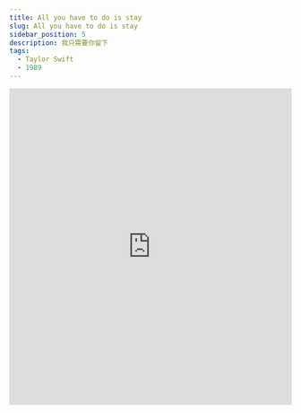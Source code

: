 ```yaml
---
title: All you have to do is stay
slug: All you have to do is stay
sidebar_position: 5
description: 我只需要你留下
tags:
  - Taylor Swift
  - 1989
---
```



<iframe src="https://player.vimeo.com/video/349828732?h=7fb4f6d0e4" width="100%" height="564" frameborder="0" allow="autoplay; fullscreen" allowfullscreen></iframe>